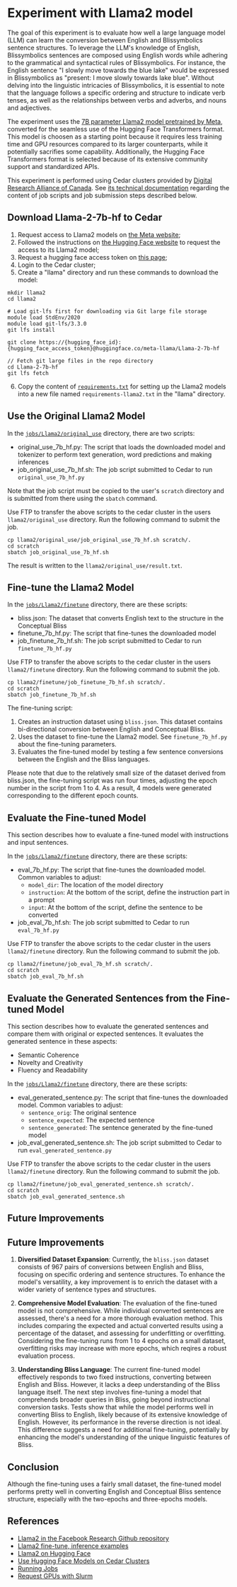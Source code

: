 # Experiment with Llama2 model

The goal of this experiment is to evaluate how well a large language model (LLM) can learn the conversion
between English and Blissymbolics sentence structures. To leverage the LLM's knowledge of English, Blissymbolics
sentences are composed using English words while adhering to the grammatical and syntactical rules of Blissymbolics.
For instance, the English sentence "I slowly move towards the blue lake" would be expressed in Blissymbolics as
"present: I move slowly towards lake blue". Without delving into the linguistic intricacies of Blissymbolics, it is
essential to note that the language follows a specific ordering and structure to indicate verb tenses, as well as the
relationships between verbs and adverbs, and nouns and adjectives.

The experiment uses the [7B parameter Llama2 model pretrained by Meta](https://huggingface.co/meta-llama/Llama-2-7b-hf),
converted for the seamless use of the Hugging Face Transformers format. This model is choosen as a starting
point because it requires less training time and GPU resources compared to its larger counterparts, while it
potentially sacrifies some capability. Additionally, the Hugging Face Transformers format is selected because
of its extensive community support and standardized APIs.

This experiment is performed using Cedar clusters provided by [Digital Research Alliance of Canada](https://alliancecan.ca/en).
See [its technical documentation](https://docs.alliancecan.ca/wiki/Technical_documentation) regarding the content of
job scripts and job submission steps described below.

## Download Llama-2-7b-hf to Cedar

1. Request access to Llama2 models on [the Meta website](https://llama.meta.com/llama-downloads/);
2. Followed the instructions on [the Hugging Face website](https://huggingface.co/meta-llama/Llama-2-7b-hf)
to request the access to its Llama2 model;
3. Request a hugging face access token on [this page](https://huggingface.co/settings/tokens);
4. Login to the Cedar cluster;
5. Create a "llama" directory and run these commands to download the model:

```
mkdir llama2
cd llama2

# Load git-lfs first for downloading via Git large file storage
module load StdEnv/2020
module load git-lfs/3.3.0
git lfs install

git clone https://{hugging_face_id}:{hugging_face_access_token}@huggingface.co/meta-llama/Llama-2-7b-hf

// Fetch git large files in the repo directory
cd Llama-2-7b-hf
git lfs fetch
```

6. Copy the content of [`requirements.txt`](https://github.com/facebookresearch/llama/blob/main/requirements.txt)
for setting up the Llama2 models into a new file named `requirements-llama2.txt` in the "llama" directory.

## Use the Original Llama2 Model

In the [`jobs/Llama2/original_use`](../jobs/Llama2/original_use) directory, there are two scripts:

* original_use_7b_hf.py: The script that loads the downloaded model and tokenizer to perform text generation,
word predictions and making inferences
* job_original_use_7b_hf.sh: The job script submitted to Cedar to run `original_use_7b_hf.py`

Note that the job script must be copied to the user's `scratch` directory and is submitted from there using
the `sbatch` command.

Use FTP to transfer the above scripts to the cedar cluster in the users `llama2/original_use` directory. Run
the following command to submit the job.

```
cp llama2/original_use/job_original_use_7b_hf.sh scratch/.
cd scratch
sbatch job_original_use_7b_hf.sh
```

The result is written to the `llama2/original_use/result.txt`.

## Fine-tune the Llama2 Model

In the [`jobs/Llama2/finetune`](../jobs/Llama2/finetune) directory, there are these scripts:

* bliss.json: The dataset that converts English text to the structure in the Conceptual Bliss
* finetune_7b_hf.py: The script that fine-tunes the downloaded model
* job_finetune_7b_hf.sh: The job script submitted to Cedar to run `finetune_7b_hf.py`

Use FTP to transfer the above scripts to the cedar cluster in the users `llama2/finetune` directory. Run
the following command to submit the job.

```
cp llama2/finetune/job_finetune_7b_hf.sh scratch/.
cd scratch
sbatch job_finetune_7b_hf.sh
```

The fine-tuning script:

1. Creates an instruction dataset using `bliss.json`. This dataset contains bi-directional conversion between
English and Conceptual Bliss. 
2. Uses the dataset to fine-tune the Llama2 model. See `finetune_7b_hf.py` about the fine-tuning parameters.
3. Evaluates the fine-tuned model by testing a few sentence conversions between the English and the Bliss languages.

Please note that due to the relatively small size of the dataset derived from bliss.json, the fine-tuning script
was run four times, adjusting the epoch number in the script from 1 to 4. As a result, 4 models were generated
corresponding to the different epoch counts.

## Evaluate the Fine-tuned Model

This section describes how to evaluate a fine-tuned model with instructions and input sentences.

In the [`jobs/Llama2/finetune`](../jobs/Llama2/finetune) directory, there are these scripts:

* eval_7b_hf.py: The script that fine-tunes the downloaded model. Common variables to adjust:
  * `model_dir`: The location of the model directory
  * `instruction`: At the bottom of the script, define the instruction part in a prompt
  * `input`: At the bottom of the script, define the sentence to be converted
* job_eval_7b_hf.sh: The job script submitted to Cedar to run `eval_7b_hf.py`

Use FTP to transfer the above scripts to the cedar cluster in the users `llama2/finetune` directory. Run
the following command to submit the job.

```
cp llama2/finetune/job_eval_7b_hf.sh scratch/.
cd scratch
sbatch job_eval_7b_hf.sh
```

## Evaluate the Generated Sentences from the Fine-tuned Model

This section describes how to evaluate the generated sentences and compare them with original or expected sentences.
It evaluates the generated sentence in these aspects:

* Semantic Coherence
* Novelty and Creativity
* Fluency and Readability

In the [`jobs/Llama2/finetune`](../jobs/Llama2/finetune) directory, there are these scripts:

* eval_generated_sentence.py: The script that fine-tunes the downloaded model. Common variables to adjust:
  * `sentence_orig`: The original sentence
  * `sentence_expected`: The expected sentence
  * `sentence_generated`: The sentence generated by the fine-tuned model
* job_eval_generated_sentence.sh: The job script submitted to Cedar to run `eval_generated_sentence.py`

Use FTP to transfer the above scripts to the cedar cluster in the users `llama2/finetune` directory. Run
the following command to submit the job.

```
cp llama2/finetune/job_eval_generated_sentence.sh scratch/.
cd scratch
sbatch job_eval_generated_sentence.sh
```

## Future Improvements

## Future Improvements

1. **Diversified Dataset Expansion**: Currently, the `bliss.json` dataset consists of 967 pairs of conversions
between English and Bliss, focusing on specific ordering and sentence structures. To enhance the model's versatility,
a key improvement is to enrich the dataset with a wider variety of sentence types and structures.

2. **Comprehensive Model Evaluation**: The evaluation of the fine-tuned model is not comprehensive. While individual
converted sentences are assessed, there's a need for a more thorough evaluation method. This includes comparing the
expected and actual converted results using a percentage of the dataset, and assessing for underfitting or overfitting.
Considering the fine-tuning runs from 1 to 4 epochs on a small dataset, overfitting risks may increase with more
epochs, which reqires a robust evaluation process.

3. **Understanding Bliss Language**: The current fine-tuned model effectively responds to two fixed instructions,
converting between English and Bliss. However, it lacks a deep understanding of the Bliss language itself. The next
step involves fine-tuning a model that comprehends broader queries in Bliss, going beyond instructional conversion
tasks. Tests show that while the model performs well in converting Bliss to English, likely because of its extensive
knowledge of English. However, its performance in the reverse direction is not ideal. This difference suggests a need
for additional fine-tuning, potentially by enhancing the model's understanding of the unique linguistic features of
Bliss.

## Conclusion

Although the fine-tuning uses a fairly small dataset, the fine-tuned model performs pretty well in converting English
and Conceptual Bliss sentence structure, especially with the two-epochs and three-epochs models.

## References

* [Llama2 in the Facebook Research Github repository](https://github.com/facebookresearch/llama)
* [Llama2 fine-tune, inference examples](https://github.com/facebookresearch/llama-recipes)
* [Llama2 on Hugging Face](https://huggingface.co/docs/transformers/model_doc/llama2)
* [Use Hugging Face Models on Cedar Clusters](https://docs.alliancecan.ca/wiki/Huggingface)
* [Running Jobs](https://docs.alliancecan.ca/wiki/Using_GPUs_with_Slurm)
* [Request GPUs with Slurm](https://docs.alliancecan.ca/wiki/Using_GPUs_with_Slurm)
